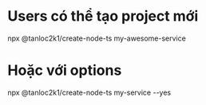 # Users có thể tạo project mới
npx @tanloc2k1/create-node-ts my-awesome-service

# Hoặc với options
npx @tanloc2k1/create-node-ts my-service --yes